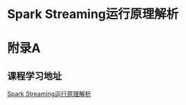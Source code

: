 # Spark Streaming运行原理解析





# 附录A

## 课程学习地址

[Spark Streaming运行原理解析](https://ke.qq.com/course/280820?taid=3307038918854900&tuin=a39ba626)

